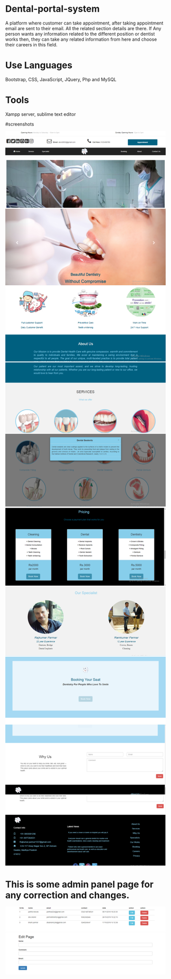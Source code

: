 # Dental-portal-system
A platform where customer can take appointment, after taking appointment email are sent to their email. All the related section details are there. If Any person wants any information related to the different position or dentist works then, they can take any related information from here and choose their careers in this field.

# Use Languages
Bootstrap, CSS, JavaScript, JQuery, Php and MySQL

# Tools
Xampp server, sublime text editor

#screenshots 

![alt text](https://github.com/Bharti-Parmar/Dental-portal-system/blob/master/Screenshot%20(3793).png)
![alt text](https://github.com/Bharti-Parmar/Dental-portal-system/blob/master/Screenshot%20(3794).png)
![alt text](https://github.com/Bharti-Parmar/Dental-portal-system/blob/master/Screenshot%20(3795).png)
![alt text](https://github.com/Bharti-Parmar/Dental-portal-system/blob/master/Screenshot%20(3796).png)
![alt text](https://github.com/Bharti-Parmar/Dental-portal-system/blob/master/Screenshot%20(3797).png)
![alt text](https://github.com/Bharti-Parmar/Dental-portal-system/blob/master/Screenshot%20(3798).png)
![alt text](https://github.com/Bharti-Parmar/Dental-portal-system/blob/master/Screenshot%20(3799).png)
![alt text](https://github.com/Bharti-Parmar/Dental-portal-system/blob/master/Screenshot%20(3800).png)
![alt text](https://github.com/Bharti-Parmar/Dental-portal-system/blob/master/Screenshot%20(3801).png)
![alt text](https://github.com/Bharti-Parmar/Dental-portal-system/blob/master/Screenshot%20(3802).png)

# This is some admin panel page for any correction and changes.

![alt text](https://github.com/Bharti-Parmar/Dental-portal-system/blob/master/Screenshot%20(3803).png)
![alt text](https://github.com/Bharti-Parmar/Dental-portal-system/blob/master/Screenshot%20(3804).png)

